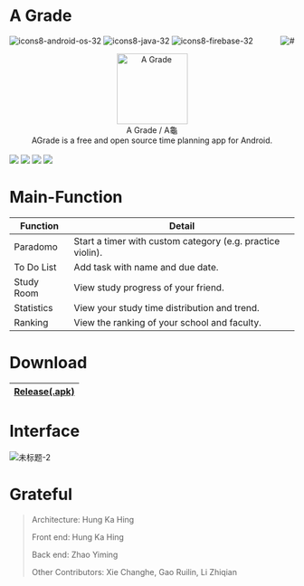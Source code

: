 # A Grade
![icons8-android-os-32](https://user-images.githubusercontent.com/78750074/222112649-9c0981bf-80cb-4ba8-aae5-5163ab4ee5dd.png)
![icons8-java-32](https://user-images.githubusercontent.com/78750074/222112419-7dab5709-9692-440f-8176-5bcf3107cc74.png)
![icons8-firebase-32](https://user-images.githubusercontent.com/78750074/222112155-1c26e50a-f1e7-4ad0-9887-544fdf6348b9.png)
<img src="https://user-images.githubusercontent.com/78750074/222115510-b5cf5cec-afad-4bdc-9a91-58b5478a2de8.svg" alt="#" align="right">

<div align="center">
<img width="125" height="125" src="https://user-images.githubusercontent.com/78750074/208642882-308cb7e4-978a-43cf-9bbc-294e4b60e803.png" alt="A Grade"/>
<br/>
A Grade / A龜
<br/>
AGrade is a free and open source time planning app for Android.
<br/>
<br/>
</div>

<div align="left">
<a href="#Main-Function"><img src="https://user-images.githubusercontent.com/78750074/222326684-4838d588-d476-46fa-89ac-523c56ffdaef.svg" /></a>
<a href="#Download"><img src="https://user-images.githubusercontent.com/78750074/222326784-c51ce60b-4074-4b8e-abd8-d2f5f5d15b2d.svg" /></a>
<a href="#Interface"><img src="https://user-images.githubusercontent.com/78750074/222326824-4b25e215-223d-413d-9ae7-e111aa160871.svg" /></a>
<a href="#Grateful"><img src="https://user-images.githubusercontent.com/78750074/222326858-140851dd-0d20-4241-bd17-6ffd9185f3b0.svg" /></a>
</div>
 
# Main-Function

Function|Detail
--|--|
Paradomo|Start a timer with custom category (e.g. practice violin).
To Do List|Add task with name and due date.
Study Room|View study progress of your friend.
Statistics|View your study time distribution and trend.
Ranking|View the ranking of your school and faculty.

# Download

[Release(.apk)](https://github.com/Henryyy-Hung/HKU-COMP3330-AGrade/raw/master/app/release/app-release.apk)|
--------------------------------------------------------|

# Interface

![未标题-2](https://user-images.githubusercontent.com/78750074/208655360-2ae164ab-93da-4f8f-be43-f83d8df22825.png)


# Grateful

>Architecture: Hung Ka Hing
>
>Front end: Hung Ka Hing
>
>Back end: Zhao Yiming
>
>Other Contributors: Xie Changhe, Gao Ruilin, Li Zhiqian

